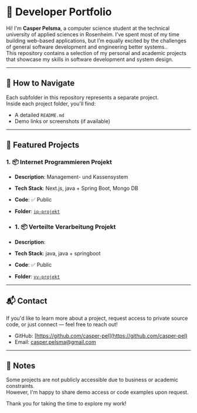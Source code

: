 # 💼 Developer Portfolio

Hi! I'm **Casper Pelsma**, a computer science student at the technical university of applied sciences in Rosenheim. I’ve spent most of my time building web-based applications, but I’m equally excited by the challenges of general software development and engineering better systems..  
This repository contains a selection of my personal and academic projects that showcase my skills in software development and system design.

---

## 🧭 How to Navigate

Each subfolder in this repository represents a separate project.  
Inside each project folder, you'll find:
- A detailed `README.md`
- Demo links or screenshots (if available)

---

## 🚀 Featured Projects

### 1. 📦 Internet Programmieren Projekt
- **Description**: Management- und Kassensystem
- **Tech Stack**: Next.js, java + Spring Boot, Mongo DB
- **Code**: ✅ Public  
- **Folder**: [`ip-projekt`](./ip-projekt)

- ### 1. 📦 Verteilte Verarbeitung Projekt
- **Description**: 
- **Tech Stack**: java, java + springboot
- **Code**: ✅ Public  
- **Folder**: [`vv-projekt`](./vv-projekt)

---

## 📬 Contact

If you'd like to learn more about a project, request access to private source code, or just connect — feel free to reach out!

- GitHub: [https://github.com/casper-pel](https://github.com/casper-pel)
- Email: [casper.pelsma@gmail.com](mailto:casper.pelsma@gmail.com)

---

## 📌 Notes

Some projects are not publicly accessible due to business or academic constraints.  
However, I'm happy to share demo access or code examples upon request.

Thank you for taking the time to explore my work!

